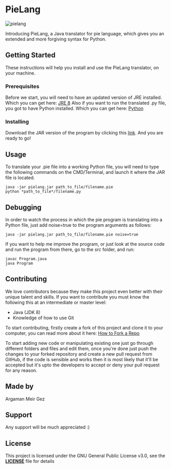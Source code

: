 # PieLang
![pielang](https://i.imgur.com/o8pkCqz.png)

Introducing PieLang, a Java translator for pie language, which gives you an extended and more forgiving syntax for Python.
## Getting Started
These instructions will help you install and use the PieLang translator, on your machine.
### Prerequisites
Before we start, you will need to have an updated version of JRE installed. Which you can get here: [JRE 8](http://www.oracle.com/technetwork/java/javase/downloads/jre8-downloads-2133155.html)
Also if you want to run the translated .py file, you got to have Python installed. Which you can get here:  [Python](https://www.python.org/downloads/)
### Installing
Download the JAR version of the program by clicking this [link](https://github.com/argaman123/pielang/releases). And you are ready to go!
## Usage
To translate your .pie file into a working Python file, you will need to type the following commands on the CMD/Terminal, and launch it where the JAR file is located.
```
java -jar pielang.jar path_to_file/filename.pie
python *path_to_file*/filename.py
```
## Debugging
In order to watch the process in which the pie program is translating into a Python file, just add noise=true to the program arguments as follows:
```
java -jar pielang.jar path_to_file/filename.pie noise=true
```
If you want to help me improve the program, or just look at the source code and run the program from there, go to the *src* folder, and run:
```
javac Program.java
java Program
```
## Contributing
We love contributors because they make this project even better with their unique talent and skills. If you want to contribute you must know the following this at an intermediate or master level:

- Java (JDK 8)
- Knowledge of how to use Git

To start contributing, firstly create a fork of this project and clone it to your computer, you can read more about it here: [How to Fork a Repo](https://help.github.com/articles/fork-a-repo/)

To start adding new code or manipulating existing one just go through different folders and files and edit them, once you're done just push the changes to your forked repository and create a new pull request from GitHub, if the code is sensible and works then it is most likely that it'll be accepted but it's upto the developers to accept or deny your pull request for any reason.

## Made by
Argaman Meir Gez
## Support
Any support will be much appreciated :) 
## License
This project is licensed under the GNU General Public License v3.0, see the [**LICENSE**](https://github.com/argaman123/pielang/blob/master/LICENSE) file for details
